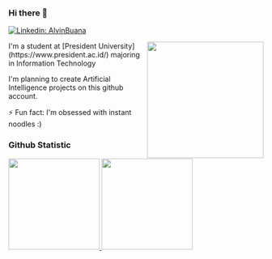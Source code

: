 ### Hi there 👋
[![Linkedin: AlvinBuana](https://img.shields.io/badge/-AlvinBuana-blue?style=flat-square&logo=Linkedin&logoColor=white&link=https://www.linkedin.com/in/alvinbuana/)](https://www.linkedin.com/in/alvinbuana/)

<img align='right' src="https://cdn2.scratch.mit.edu/get_image/gallery/28029917_170x100.png" width="230">
I'm a student at [President University](https://www.president.ac.id/) majoring in Information Technology

I'm planning to create Artificial Intelligence projects on this github account.


⚡ Fun fact: I'm obsessed with instant noodles :)

### Github Statistic
<p align="left">
<a href="https://github.com/dimasmds">
  <img height="180em" src="https://github-readme-stats-eight-theta.vercel.app/api?username=Alvin-Buana&show_icons=true&theme=algolia&include_all_commits=true&count_private=true"/>
  <img height="180em" src="https://github-readme-stats-eight-theta.vercel.app/api/top-langs/?username=Alvin-Buana&layout=compact&langs_count=8&theme=algolia"/>
</a>
</p>



<!--
**Alvin-Buana/Alvin-Buana** is a ✨ _special_ ✨ repository because its `README.md` (this file) appears on your GitHub profile.

Here are some ideas to get you started:

- 🔭 I’m currently working on ...
- 🌱 I’m currently learning ...
- 👯 I’m looking to collaborate on ...
- 🤔 I’m looking for help with ...
- 💬 Ask me about ...
- 📫 How to reach me: ...
- 😄 Pronouns: ...
- ⚡ Fun fact: ...
-->
